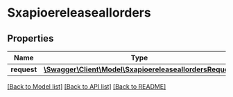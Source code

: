 # Sxapioereleaseallorders

## Properties
Name | Type | Description | Notes
------------ | ------------- | ------------- | -------------
**request** | [**\Swagger\Client\Model\SxapioereleaseallordersRequest**](SxapioereleaseallordersRequest.md) |  | [optional] 

[[Back to Model list]](../README.md#documentation-for-models) [[Back to API list]](../README.md#documentation-for-api-endpoints) [[Back to README]](../README.md)


